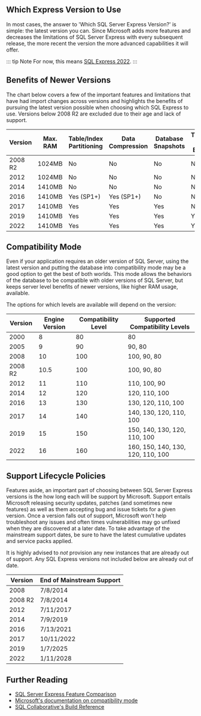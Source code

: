 
## Which Express Version to Use

In most cases, the answer to 'Which SQL Server Express Version?' is simple: the latest version you can. Since Microsoft adds
more features and decreases the limitations of SQL Server Express with every subsequent release,
the more recent the version the more advanced capabilities it will offer.

::: tip Note
For now, this means [SQL Express 2022][express2022].
:::

## Benefits of Newer Versions

The chart below covers a few of the important features and limitations that
have had import changes across versions and highlights the benefits of
pursuing the latest version possible when choosing which SQL Express to use. Versions below
2008 R2 are excluded due to their age and lack of support.

| Version | Max. RAM | Table/Index Partitioning | Data Compression | Database Snapshots | Transparent Data Encryption | UTF-8 | Polybase Compute Node |
| ------- | -------- | ------------------------ | ---------------- | ------------------ | --------------------------- | ----- | --------------------- |
| 2008 R2 | 1024MB   | No                       | No               | No                 | No                          | No    | No                    |
| 2012    | 1024MB   | No                       | No               | No                 | No                          | No    | No                    |
| 2014    | 1410MB   | No                       | No               | No                 | No                          | No    | No                    |
| 2016    | 1410MB   | Yes (SP1+)               | Yes (SP1+)       | No                 | No                          | No    | No                    |
| 2017    | 1410MB   | Yes                      | Yes              | Yes                | No                          | No    | No                    |
| 2019    | 1410MB   | Yes                      | Yes              | Yes                | Yes                         | Yes   | Yes                   |
| 2022    | 1410MB   | Yes                      | Yes              | Yes                | Yes                         | Yes   | Yes                   |

## Compatibility Mode

Even if your application requires an older version of SQL Server, using the latest version
and putting the database into compatibility mode may be a good option to get the
best of both worlds. This mode allows the behaviors of the database to
be compatible with older versions of SQL Server, but keeps server level benefits of newer versions,
like higher RAM usage, available.

The options for which levels are available will depend on the version:

| Version | Engine Version | Compatibility Level | Supported Compatibility Levels |
| ------- | -------------- | ------------------- | ------------------------------ |
| 2000    | 8              | 80                  | 80
| 2005    | 9              | 90                  | 90, 80
| 2008    | 10             | 100                 | 100, 90, 80
| 2008 R2 | 10.5           | 100                 | 100, 90, 80
| 2012    | 11             | 110                 | 110, 100, 90
| 2014    | 12             | 120                 | 120, 110, 100
| 2016    | 13             | 130                 | 130, 120, 110, 100
| 2017    | 14             | 140                 | 140, 130, 120, 110, 100
| 2019    | 15             | 150                 | 150, 140, 130, 120, 110, 100
| 2022    | 16             | 160                 | 160, 150, 140, 130, 120, 110, 100

## Support Lifecycle Policies

Features aside, an important part of choosing between SQL Server Express versions
is the how long each will be support by Microsoft. Support entails Microsoft releasing
security updates, patches (and sometimes new features) as well as them
accepting bug and issue tickets for a given version. Once a version falls out of support,
Microsoft won't help troubleshoot any issues and often times vulnerabilities may
go unfixed when they are discovered at a later date. To take advantage of the mainstream support
dates, be sure to have the latest cumulative updates and service packs applied.

It is highly advised to *not* provision any new instances that are already out of support. Any SQL Express versions not included below are already out of date.

| Version | End of Mainstream Support |
| ------- | ------------------------- |
| 2008    | 7/8/2014                  |
| 2008 R2 | 7/8/2014                  |
| 2012    | 7/11/2017                 |
| 2014    | 7/9/2019                  |
| 2016    | 7/13/2021                 |
| 2017    | 10/11/2022                |
| 2019    | 1/7/2025                  |
| 2022    | 1/11/2028                 |

## Further Reading

* [SQL Server Express Feature Comparison][feature-comparison]
* [Microsoft's documentation on compatibility mode][compat]
* [SQL Collaborative's Build Reference][sqlcollab]

[compat]: https://docs.microsoft.com/en-us/sql/t-sql/statements/alter-database-transact-sql-compatibility-level
[express2022]: https://cloudblogs.microsoft.com/sqlserver/2022/11/16/sql-server-2022-is-now-generally-available
[feature-comparison]: /sql-server-express-feature-comparison.html
[sqlcollab]: https://sqlcollaborative.github.io/builds

<br/>
<br/>

<ClientOnly>
<disqus-component/>
<userway-component/>
</clientOnly>
